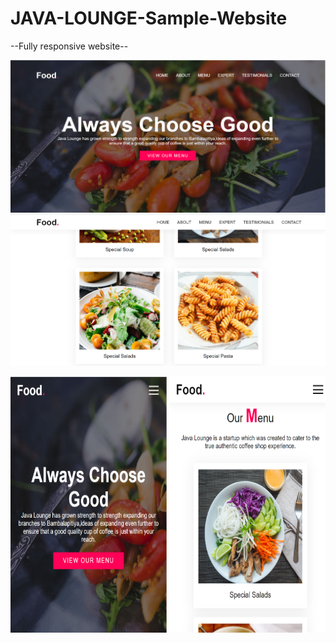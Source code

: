 # JAVA-LOUNGE-Sample-Website
--Fully responsive website--

<img src="img/ss1.PNG" > 



<img src="img/ss2.PNG" > 

<img src="img/ss4.PNG" width="250" height ="410"> <img src="img/ss5.PNG" width="250" height ="410"> 
